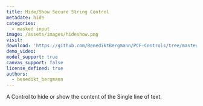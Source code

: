 ```yaml
---
title: Hide/Show Secure String Control
metadate: hide
categories:
  - masked input
image: /assets/images/hideshow.png
visit: 
download: 'https://github.com/BenediktBergmann/PCF-Controls/tree/master/HideShowSecureStringControl'
demo_video: 
model_support: true
canvas_support: false
license_defined: true
authors:
  - benedikt_bergmann
---
```


A Control to hide or show the content of the Single line of text.
